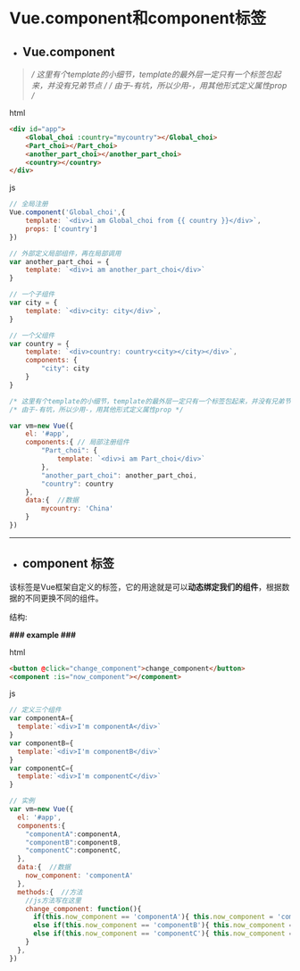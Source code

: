 # Vue.component和component标签

- ## Vue.component

> */ 这里有个template的小细节，template的最外层一定只有一个标签包起来，并没有兄弟节点 /*
> */ 由于-有坑，所以少用-，用其他形式定义属性prop /*

html

```html
<div id="app">
    <Global_choi :country="mycountry"></Global_choi>
    <Part_choi></Part_choi>
    <another_part_choi></another_part_choi>
    <country></country>
</div>
```

js

```javascript
// 全局注册
Vue.component('Global_choi',{
    template: `<div>i am Global_choi from {{ country }}</div>`,
    props: ['country']
})

// 外部定义局部组件，再在局部调用
var another_part_choi = {
  	template: `<div>i am another_part_choi</div>`
}

// 一个子组件
var city = {
  	template: `<div>city: city</div>`,
}

// 一个父组件
var country = {
    template: `<div>country: country<city></city></div>`,
    components: {
      	"city": city
    }
}

/* 这里有个template的小细节，template的最外层一定只有一个标签包起来，并没有兄弟节点 */
/* 由于-有坑，所以少用-，用其他形式定义属性prop */

var vm=new Vue({
    el: '#app',
    components:{ // 局部注册组件
        "Part_choi": {
          	template: `<div>i am Part_choi</div>`
        },
        "another_part_choi": another_part_choi,
        "country": country
    },
    data:{  //数据
      	mycountry: 'China'
    }
})
```







------



- ## component 标签

该标签是Vue框架自定义的标签，它的用途就是可以**动态绑定我们的组件**，根据数据的不同更换不同的组件。 

结构:     **<component :is="组件变量，定义在data里"></component>**



**\### example ###**

html

```html
<button @click="change_component">change_component</button>
<component :is="now_component"></component>
```

js

```javascript
// 定义三个组件
var componentA={
  template:`<div>I'm componentA</div>`
}
var componentB={
  template:`<div>I'm componentB</div>`
}
var componentC={
  template:`<div>I'm componentC</div>`
}

// 实例
var vm=new Vue({
  el: '#app',
  components:{
    "componentA":componentA,
    "componentB":componentB,
    "componentC":componentC,
  },
  data:{  //数据
    now_component: 'componentA'
  },
  methods:{  //方法
    //js方法写在这里
    change_component: function(){
      if(this.now_component == 'componentA'){ this.now_component = 'componentB' }
      else if(this.now_component == 'componentB'){ this.now_component = 'componentC' }
      else if(this.now_component == 'componentC'){ this.now_component = 'componentA' }
    }
  },
})
```

